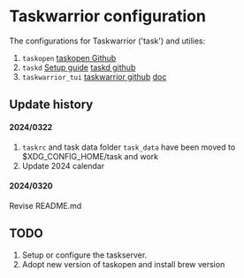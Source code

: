 # Taskwarrior configuration
The configurations for Taskwarrior ('task') and utilies:
1. `taskopen`
    [taskopen Github](https://github.com/jschlatow/taskopen)
2. `taskd`
    [Setup guide](https://taskwarrior.org/docs/#taskd)
    [taskd github](https://github.com/GothenburgBitFactory/taskserver)
3. `taskwarrior_tui`
    [taskwarrior github](https://github.com/kdheepak/taskwarrior-tui)
    [doc](https://github.com/kdheepak/taskwarrior-tui/tree/main/docs)

## Update history

#### 2024/0322
1. `taskrc` and task data folder `task_data` have been moved to $XDG_CONFIG_HOME/task and work
2. Update 2024 calendar

#### 2024/0320
Revise README.md 

## TODO
1. Setup or configure the taskserver. 
2. Adopt new version of taskopen and install brew version


